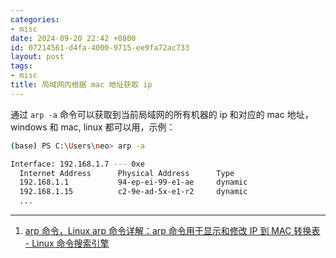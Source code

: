 ```yaml
---
categories:
- misc
date: 2024-09-20 22:42 +0800
id: 07214561-d4fa-4000-9715-ee9fa72ac733
layout: post
tags:
- misc
title: 局域网内根据 mac 地址获取 ip
---
```


通过 `arp -a` 命令可以获取到当前局域网的所有机器的 ip 和对应的 mac 地址， windows 和 mac, linux 都可以用，示例：

```bash
(base) PS C:\Users\neo> arp -a

Interface: 192.168.1.7 --- 0xe
  Internet Address      Physical Address      Type
  192.168.1.1           94-ep-ei-99-e1-ae     dynamic
  192.168.1.15          c2-9e-ad-5x-e1-r2     dynamic
  ...
```



---

1. [arp 命令，Linux arp 命令详解：arp 命令用于显示和修改 IP 到 MAC 转换表 - Linux 命令搜索引擎](https://wangchujiang.com/linux-command/c/arp.html)